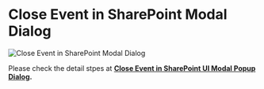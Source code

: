 # Close Event in SharePoint Modal Dialog

![Close Event in SharePoint Modal Dialog][1]

  [1]: https://spgeeks.devoworx.com/wp-content/uploads/2020/02/open-link-in-modal-pop-up-dialog-in-SharePoint-2016.png
  
Please check the detail stpes at **[Close Event in SharePoint UI Modal Popup Dialog](https://spgeeks.devoworx.com/open-link-via-modal-dialog-sharepoint/#Close-Event-in-SharePoint-UI-Modal-Popup-Dialog).**
